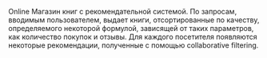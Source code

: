 Online Магазин книг с рекомендательной системой.
По запросам, вводимым пользователем, выдает книги, отсортированные по качеству, определяемого некоторой формулой, зависящей от таких параметров, как количество покупок и отзывы. Для каждого посетителя появляются некоторые рекомендации, полученные с помощью collaborative filtering.